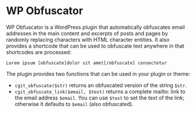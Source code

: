 # WP Obfuscator #

WP Obfuscator is a WordPress plugin that automatically obfuscates email addresses in the main content and excerpts of posts and pages by randomly replacing characters with HTML character entities. It also provides a shortcode that can be used to obfuscate text anywhere in that shortcodes are processed:

    Lorem ipsum [obfuscate]dolor sit amet[/obfuscate] consectetur

The plugin provides two functions that can be used in your plugin or theme:

*   `cgit_obfuscate($str)` returns an obfuscated version of the string `$str`.
*   `cgit_obfuscate_link($email, $text)` returns a complete mailto: link to the email address `$email`. You can use `$text` to set the text of the link; otherwise it defaults to `$email` (also obfuscated).
